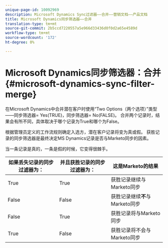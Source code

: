 ```yaml
---
unique-page-id: 10092969
description: Microsoft Dynamics Sync过滤器——合并——营销文档——产品文档
title: Microsoft Dynamics同步筛选器——合并
translation-type: tm+mt
source-git-commit: 2b5ccd7220557a5e966d33436d0f0d2a65e4589d
workflow-type: tm+mt
source-wordcount: '172'
ht-degree: 0%

---
```



# Microsoft Dynamics同步筛选器：合并{#microsoft-dynamics-sync-filter-merge}

在Microsoft Dynamics中合并潜在客户时使用“Two Options（两个选项）”类型——同步筛选器= Yes(TRUE)，同步筛选器= No(FALSE)。 合并两个记录时，结果会有所不同，具体取决于哪个记录为True和哪个为False。

根据管理员定义的工作流规则确定入选方，潜在客户记录将变为真或假。 获胜记录的同步筛选器是最终决定MS Dynamics记录是否与Marketo同步的因素。

当一条记录是真的，一条是假的时候，它变得很棘手。

| 如果丢失记录的同步过滤器为： | 并且获胜记录的同步过滤器为： | 这是Marketo的结果 |
|---|---|---|
| True | True | 获胜记录继续与Marketo同步 |
| False | False | 获胜记录继续&#x200B;**不**&#x200B;与Marketo同步 |
| False | True | 获胜记录将与Marketo同步 |
| True | False | 获胜记录将不会与Marketo同步 |
